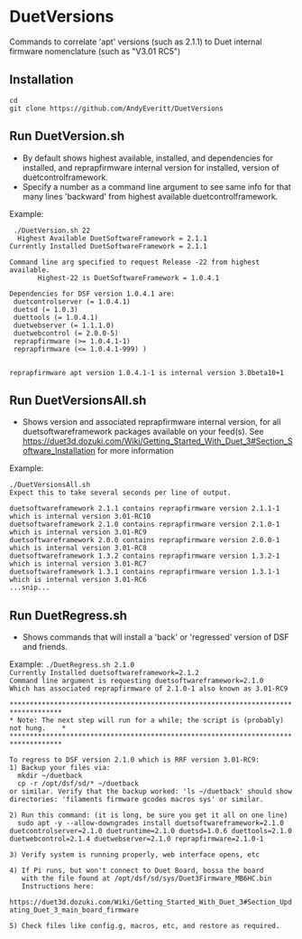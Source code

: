 # DuetVersions
Commands to correlate 'apt' versions (such as 2.1.1) to Duet internal firmware nomenclature (such as "V3.01 RC5")

## Installation
    cd
    git clone https://github.com/AndyEveritt/DuetVersions

## Run DuetVersion.sh

* By default shows highest available, installed, and dependencies for installed, and reprapfirmware internal version for installed, version of duetcontrolframework. 
* Specify a number as a command line argument to see same info for that many lines 'backward' from highest available duetcontrolframework. 

Example:

` ./DuetVersion.sh 22`<br>
`  Highest Available DuetSoftwareFramework = 2.1.1`<br>
`Currently Installed DuetSoftwareFramework = 2.1.1`<br>
` `<br>
`Command line arg specified to request Release -22 from highest available.`<br>
`       Highest-22 is DuetSoftwareFramework = 1.0.4.1`<br>
` `<br>
`Dependencies for DSF version 1.0.4.1 are:`<br>
` duetcontrolserver (= 1.0.4.1)`<br>
` duetsd (= 1.0.3)`<br>
` duettools (= 1.0.4.1)`<br>
` duetwebserver (= 1.1.1.0)`<br>
` duetwebcontrol (= 2.0.0-5)`<br>
` reprapfirmware (>= 1.0.4.1-1)`<br>
` reprapfirmware (<= 1.0.4.1-999) )`<br>
` `<br>
` `<br>
`reprapfirmware apt version 1.0.4.1-1 is internal version 3.0beta10+1`<br>

## Run DuetVersionsAll.sh

* Shows version and associated reprapfirmware internal version, for all duetsoftwareframework packages available on your feed(s). See https://duet3d.dozuki.com/Wiki/Getting_Started_With_Duet_3#Section_Software_Installation for more information

Example:

`./DuetVersionsAll.sh`<br>
`Expect this to take several seconds per line of output.`<br>
` `<br>
`duetsoftwareframework 2.1.1 contains reprapfirmware version 2.1.1-1 which is internal version 3.01-RC10`<br>
`duetsoftwareframework 2.1.0 contains reprapfirmware version 2.1.0-1 which is internal version 3.01-RC9`<br>
`duetsoftwareframework 2.0.0 contains reprapfirmware version 2.0.0-1 which is internal version 3.01-RC8`<br>
`duetsoftwareframework 1.3.2 contains reprapfirmware version 1.3.2-1 which is internal version 3.01-RC7`<br>
`duetsoftwareframework 1.3.1 contains reprapfirmware version 1.3.1-1 which is internal version 3.01-RC6`<br>
`...snip...`<br>

## Run DuetRegress.sh

* Shows commands that will install a 'back' or 'regressed' version of DSF and friends. 

Example: 
 `./DuetRegress.sh 2.1.0`<br>
`Currently Installed duetsoftwareframework=2.1.2`<br>
`Command line argument is requesting duetsoftwareframework=2.1.0`<br>
`Which has associated reprapfirmware of 2.1.0-1 also known as 3.01-RC9`<br>
` `<br>
`***********************************************************************************`<br>
`* Note: The next step will run for a while; the script is (probably) not hung.    *`<br>
`***********************************************************************************`<br>
` `<br>
`To regress to DSF version 2.1.0 which is RRF version 3.01-RC9:`<br>
`1) Backup your files via:`<br>
`  mkdir ~/duetback`<br>
`  cp -r /opt/dsf/sd/* ~/duetback`<br>
`or similar. Verify that the backup worked: 'ls ~/duetback' should show directories: 'filaments firmware gcodes macros sys' or similar.`<br>
` `<br>
`2) Run this command: (it is long, be sure you get it all on one line)`<br>
`  sudo apt -y --allow-downgrades install duetsoftwareframework=2.1.0 duetcontrolserver=2.1.0 duetruntime=2.1.0 duetsd=1.0.6 duettools=2.1.0 duetwebcontrol=2.1.4 duetwebserver=2.1.0 reprapfirmware=2.1.0-1`<br>
` `<br>
`3) Verify system is running properly, web interface opens, etc`<br>
` `<br>
`4) If Pi runs, but won't connect to Duet Board, bossa the board`<br>
`   with the file found at /opt/dsf/sd/sys/Duet3Firmware_MB6HC.bin`<br>
`   Instructions here:`<br>
`   https://duet3d.dozuki.com/Wiki/Getting_Started_With_Duet_3#Section_Updating_Duet_3_main_board_firmware`<br>
` `<br>
`5) Check files like config.g, macros, etc, and restore as required.`<br>




